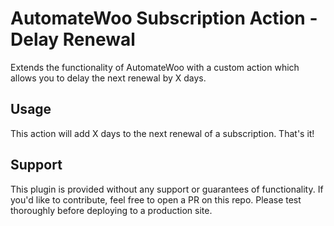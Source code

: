 # AutomateWoo Subscription Action - Delay Renewal

Extends the functionality of AutomateWoo with a custom action which allows you to delay the next renewal by X days.

## Usage

This action will add X days to the next renewal of a subscription. That's it!

## Support

This plugin is provided without any support or guarantees of functionality. If you'd like to contribute, feel free to open a PR on this repo. Please test thoroughly before deploying to a production site.
